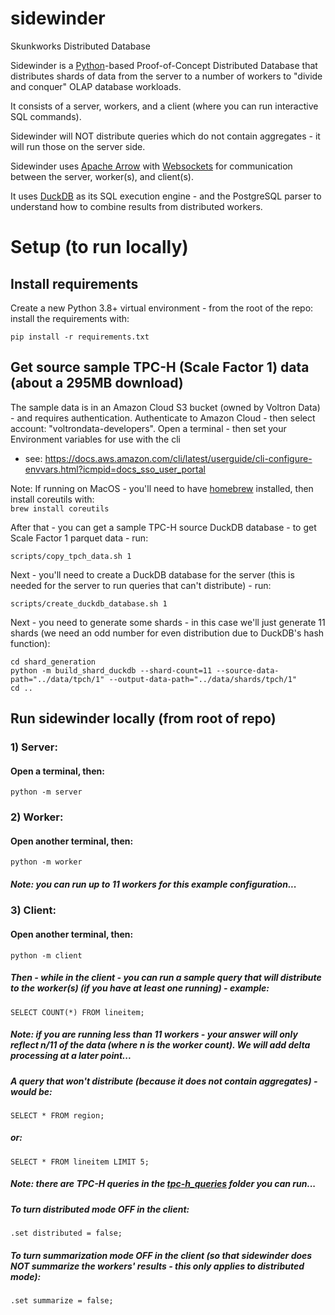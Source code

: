 # sidewinder
Skunkworks Distributed Database

Sidewinder is a [Python](https://python.org)-based Proof-of-Concept Distributed Database that distributes shards of data from the server to a number of workers to "divide and conquer" OLAP database workloads.

It consists of a server, workers, and a client (where you can run interactive SQL commands).

Sidewinder will NOT distribute queries which do not contain aggregates - it will run those on the server side. 

Sidewinder uses [Apache Arrow](https://arrow.apache.org) with [Websockets](https://websockets.readthedocs.io/en/stable/) for communication between the server, worker(s), and client(s).  

It uses [DuckDB](https://duckdb.org) as its SQL execution engine - and the PostgreSQL parser to understand how to combine results from distributed workers.

# Setup (to run locally)

## Install requirements
Create a new Python 3.8+ virtual environment - from the root of the repo: install the requirements with:
```shell
pip install -r requirements.txt
```

## Get source sample TPC-H (Scale Factor 1) data (about a 295MB download)
The sample data is in an Amazon Cloud S3 bucket (owned by Voltron Data) - and requires authentication.
Authenticate to Amazon Cloud - then select account: "voltrondata-developers".
Open a terminal - then set your Environment variables for use with the cli
- see: https://docs.aws.amazon.com/cli/latest/userguide/cli-configure-envvars.html?icmpid=docs_sso_user_portal

Note: If running on MacOS - you'll need to have [homebrew](https://brew.sh) installed, then install coreutils with:  
```brew install coreutils```

After that - you can get a sample TPC-H source DuckDB database - to get Scale Factor 1 parquet data - run:
```
scripts/copy_tpch_data.sh 1
```

Next - you'll need to create a DuckDB database for the server (this is needed for the server to run queries that can't distribute) - run:
```
scripts/create_duckdb_database.sh 1
```

Next - you need to generate some shards - in this case we'll just generate 11 shards (we need an odd number for even distribution due to DuckDB's hash function):
```
cd shard_generation
python -m build_shard_duckdb --shard-count=11 --source-data-path="../data/tpch/1" --output-data-path="../data/shards/tpch/1"
cd ..
```

## Run sidewinder locally (from root of repo)
### 1) Server:
#### Open a terminal, then:
```python -m server```

### 2) Worker:
#### Open another terminal, then:
```python -m worker```
##### Note: you can run up to 11 workers for this example configuration... 

### 3) Client:
#### Open another terminal, then:
```python -m client```

##### Then - while in the client - you can run a sample query that will distribute to the worker(s) (if you have at least one running) - example:
```SELECT COUNT(*) FROM lineitem;```
##### Note: if you are running less than 11 workers - your answer will only reflect n/11 of the data (where n is the worker count).  We will add delta processing at a later point...

##### A query that won't distribute (because it does not contain aggregates) - would be:
```SELECT * FROM region;```
##### or:
```SELECT * FROM lineitem LIMIT 5;```

##### Note: there are TPC-H queries in the [tpc-h_queries](tpc-h_queries) folder you can run...

##### To turn distributed mode OFF in the client:
```.set distributed = false;```

##### To turn summarization mode OFF in the client (so that sidewinder does NOT summarize the workers' results - this only applies to distributed mode):
```.set summarize = false;```
